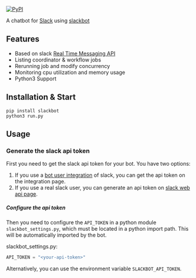 [![PyPI](https://badge.fury.io/py/slackbot.svg)](https://pypi.python.org/pypi/slackbot)

A chatbot for [Slack](https://slack.com) using [slackbot](https://github.com/lins05/slackbot)

## Features

* Based on slack [Real Time Messaging API](https://api.slack.com/rtm)
* Listing coordinator & workflow jobs
* Rerunning job and modify concurrency
* Monitoring cpu utilization and memory usage
* Python3 Support

## Installation & Start


```
pip install slackbot
python3 run.py
```

## Usage

### Generate the slack api token

First you need to get the slack api token for your bot. You have two options:

1. If you use a [bot user integration](https://api.slack.com/bot-users) of slack, you can get the api token on the integration page.
2. If you use a real slack user, you can generate an api token on [slack web api page](https://api.slack.com/web).


##### Configure the api token

Then you need to configure the `API_TOKEN` in a python module `slackbot_settings.py`, which must be located in a python import path. This will be automatically imported by the bot.

slackbot_settings.py:

```python
API_TOKEN = "<your-api-token>"
```

Alternatively, you can use the environment variable `SLACKBOT_API_TOKEN`.

